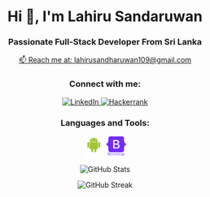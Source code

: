 <h1 align="center">Hi 👋, I'm Lahiru Sandaruwan</h1>
<h3 align="center">Passionate Full-Stack Developer From Sri Lanka</h3>

<p align="center">
  <a href="mailto:lahirusandharuwan109@gmail.com">📫 Reach me at: lahirusandharuwan109@gmail.com</a>
</p>

<h3 align="center">Connect with me:</h3>
<p align="center">
  <a href="https://www.linkedin.com/in/lahiru-jayawardana-705402266/" target="_blank" rel="noopener noreferrer">
    <img src="https://raw.githubusercontent.com/rahuldkjain/github-profile-readme-generator/master/src/images/icons/Social/linked-in-alt.svg" alt="LinkedIn" height="30" width="40" />
  </a>
  <a href="https://www.hackerrank.com/lahirusandharuw1" target="_blank" rel="noopener noreferrer">
    <img src="https://raw.githubusercontent.com/rahuldkjain/github-profile-readme-generator/master/src/images/icons/Social/hackerrank.svg" alt="Hackerrank" height="30" width="40" />
  </a>
</p>

<h3 align="center">Languages and Tools:</h3>
<p align="center">
  <img src="https://raw.githubusercontent.com/devicons/devicon/master/icons/android/android-original-wordmark.svg" alt="Android" width="40" height="40"/>
  <img src="https://raw.githubusercontent.com/devicons/devicon/master/icons/bootstrap/bootstrap-plain-wordmark.svg" alt="Bootstrap" width="40" height="40"/>
  <!-- Add more icons for other languages and tools -->
</p>

<p align="center">
  <img src="https://github-readme-stats.vercel.app/api?username=sandaruwan2000&show_icons=true&locale=en" alt="GitHub Stats" />
</p>

<p align="center">
  <img src="https://github-readme-streak-stats.herokuapp.com/?user=sandaruwan2000&" alt="GitHub Streak" />
</p>
